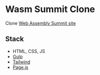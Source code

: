 # Wasm Summit Clone

Clone [Web Assembly Summit site](https://webassembly-summit.org/)

## Stack

- HTML, CSS, JS
- [Gulp](https://gulpjs.com/)
- [Tailwind](https://tailwindcss.com/)
- [Page.js](https://github.com/visionmedia/page.js)